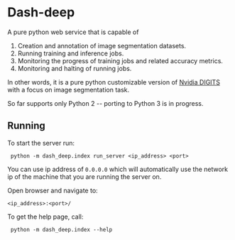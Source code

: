 # Dash-deep

A pure python web service that is capable of

1. Creation and annotation of image segmentation datasets.
2. Running training and inference jobs.
3. Monitoring the progress of training jobs and related accuracy metrics.
4. Monitoring and halting of running jobs.

In other words, it is a pure python customizable version of [Nvidia DIGITS](https://github.com/NVIDIA/DIGITS) with
a focus on image segmentation task.

So far supports only Python 2 -- porting to Python 3 is in progress.

## Running

To start the server run:

```
 python -m dash_deep.index run_server <ip_address> <port>
```

You can use ip address of ```0.0.0.0``` which will automatically use the network ip
of the machine that you are running the server on.

Open browser and navigate to:

```
<ip_address>:<port>/
```

To get the help page, call:

```
 python -m dash_deep.index --help
```